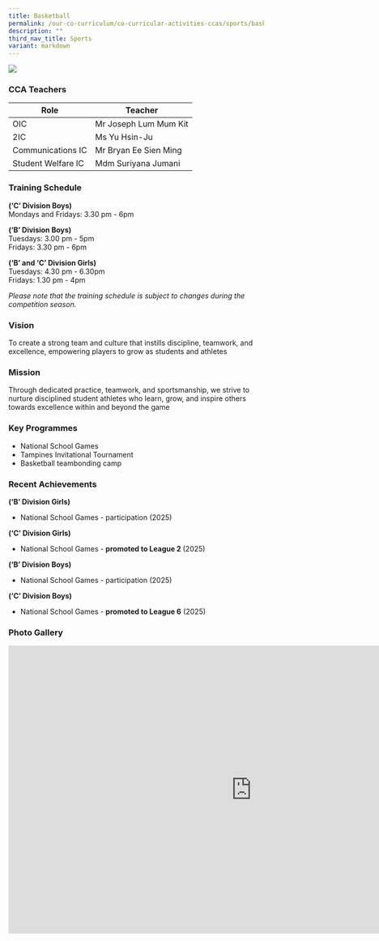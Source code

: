 ```yaml
---
title: Basketball
permalink: /our-co-curriculum/co-curricular-activities-ccas/sports/basketball/
description: ""
third_nav_title: Sports
variant: markdown
---
```

![](/images/Basketball.jpg)

### CCA Teachers 

| Role | Teacher |
|---|---|
| OIC | Mr Joseph Lum Mum Kit |
| 2IC | Ms Yu Hsin-Ju |
| Communications IC | Mr Bryan Ee Sien Ming |
| Student Welfare IC | Mdm Suriyana Jumani |

### Training Schedule 
<strong> (‘C’ Division Boys) </strong> <br>
Mondays and Fridays: 3.30 pm - 6pm

<strong> (‘B’ Division Boys) </strong> <br>
Tuesdays: 3.00 pm - 5pm <br>
Fridays: 3.30 pm - 6pm

<strong> (‘B’ and ‘C’ Division Girls) </strong> <br>
Tuesdays: 4.30 pm - 6.30pm <br>
Fridays: 1.30 pm - 4pm

*Please note that the training schedule is subject to changes during the competition season.*

### Vision
To create a strong team and culture that instills discipline, teamwork, and excellence, empowering players to grow as students and athletes

### Mission
Through dedicated practice, teamwork, and sportsmanship, we strive to nurture disciplined student athletes who learn, grow, and inspire others towards excellence within and beyond the game

### Key Programmes
*   National School Games
*   Tampines Invitational Tournament
*   Basketball teambonding camp

### Recent Achievements
<strong> (‘B’ Division Girls) </strong>
*   National School Games - participation (2025)
  
<strong> (‘C’ Division Girls) </strong>
*   National School Games - <strong> promoted to League 2 </strong> (2025)
  
<strong> (‘B’ Division Boys) </strong>
*   National School Games - participation (2025)
   
<strong> (‘C’ Division Boys) </strong>

*   National School Games - <strong> promoted to League 6</strong> (2025)

### Photo Gallery

<iframe src="https://docs.google.com/presentation/d/1NZSImgCAaqG65TWm4G2pzIJbRuT6XHcvUJL6K7bYoG0/embed?start=true&amp;loop=true&amp;delayms=3000" frameborder="0" width="960" height="569" allowfullscreen="true"></iframe>